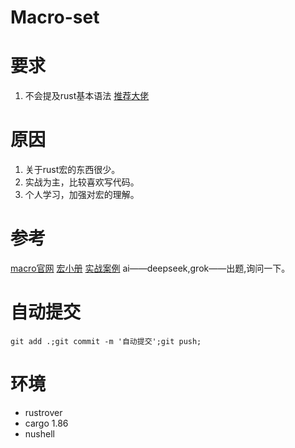 # Macro-set




# 要求
1. 不会提及rust基本语法
[推荐大佬](https://search.bilibili.com/all?keyword=%E8%BD%AF%E4%BB%B6%E5%B7%A5%E8%89%BA%E5%B8%88&from_source=webtop_search&spm_id_from=333.1007&search_source=2)


# 原因
1. 关于rust宏的东西很少。
2. 实战为主，比较喜欢写代码。
3. 个人学习，加强对宏的理解。



# 参考
[macro官网](https://course.rs/advance/macro.html)
[宏小册](https://zjp-cn.github.io/tlborm/)
[实战案例](https://github.com/dtolnay/proc-macro-workshop/tree/master)
ai——deepseek,grok——出题,询问一下。

# 自动提交
```shell
git add .;git commit -m '自动提交';git push;
```

# 环境
- rustrover
- cargo 1.86
- nushell
